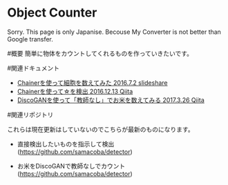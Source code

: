 # Object Counter

Sorry. This page is only Japanise.
Becouse My Converter is not better than Google transfer.


#概要
簡単に物体をカウントしてくれるものを作っていきたいです。

#関連ドキュメント

- [Chainerを使って細胞を数えてみた 2016.7.2 slideshare](https://www.slideshare.net/samacoba1983/chainer-63698486)
- [Chainerを使って☆を検出 2016.12.13 Qiita](https://qiita.com/samacoba/items/c4dd820648f4271381a0)
- [DiscoGANを使って「教師なし」でお米を数えてみる 2017.3.26 Qiita](https://qiita.com/samacoba/items/f04ed6a3a170fd97cef5)


#関連リポジトリ

これらは現在更新はしていないのでこちらが最新のものになります。

- 直接検出したいものを指示して検出
(https://github.com/samacoba/detector)

- お米をDiscoGANで教師なしでカウント
(https://github.com/samacoba/detector)


